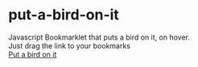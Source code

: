put-a-bird-on-it
================
<div>Javascript Bookmarklet that puts a bird on it, on hover.</div>
<div>Just drag the link to your bookmarks</div>
<a href="javascript: (function(){
		var css = '@font-face {font-family: \'PBIFontAwesome\';src: url(\'//netdna.bootstrapcdn.com/font-awesome/3.2.1/font/fontawesome-webfont.eot?v=3.2.1\');src: url(\'//netdna.bootstrapcdn.com/font-awesome/3.2.1/font/fontawesome-webfont.eot?#iefix&v=3.2.1\') format(\'embedded-opentype\'), url(\'//netdna.bootstrapcdn.com/font-awesome/3.2.1/font/fontawesome-webfont.woff?v=3.2.1\') format(\'woff\'), url(\'//netdna.bootstrapcdn.com/font-awesome/3.2.1/font/fontawesome-webfont.ttf?v=3.2.1\') format(\'truetype\'), url(\'//netdna.bootstrapcdn.com/font-awesome/3.2.1/font/fontawesome-webfont.svg#fontawesomeregular?v=3.2.1\') format(\'svg\');font-weight: normal;font-style: normal;}a:hover{position:relative;display:inline-block;overflow:visible;}a:hover:before{font-family: \'PBIFontAwesome\';font-size: 5em;color: #D55D28;content:\'\\f099\';position:absolute;left:0;right:0;text-align:center;bottom:100%;}';
		var s = document.createElement('style');
		s.type = 'text/css';
		if (s.styleSheet){
		  s.styleSheet.cssText = css;
		} else {
		  s.appendChild(document.createTextNode(css));
		}
		document.body.appendChild(s);
		})();">Put a bird on it </a>
		
